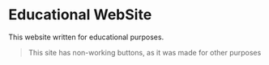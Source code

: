 Educational WebSite
===
This website written for educational purposes.


>This site has non-working buttons, as it was made for other purposes
